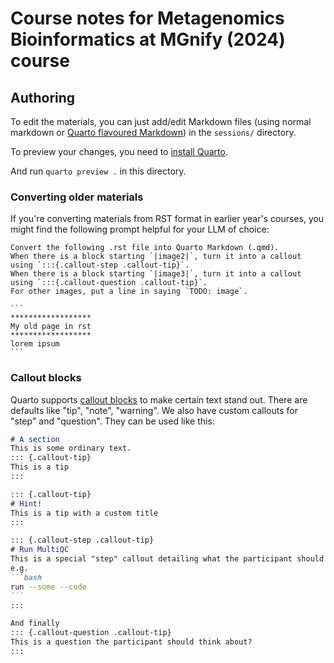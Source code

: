 # Course notes for Metagenomics Bioinformatics at MGnify (2024) course

## Authoring
To edit the materials, you can just add/edit Markdown files (using normal markdown or [Quarto flavoured Markdown](https://quarto.org/docs/authoring/markdown-basics.html)) in the `sessions/` directory.

To preview your changes, you need to [install Quarto](https://quarto.org/docs/get-started/).

And run `quarto preview .` in this directory.

### Converting older materials
If you're converting materials from RST format in earlier year's courses, you might find the following prompt helpful for your LLM of choice:

````
Convert the following .rst file into Quarto Markdown (.qmd).
When there is a block starting `|image2|`, turn it into a callout using `:::{.callout-step .callout-tip}`.
When there is a block starting `|image3|`, turn it into a callout using `:::{.callout-question .callout-tip}`.
For other images, put a line in saying `TODO: image`.

```
******************
My old page in rst
******************
lorem ipsum
```
````

### Callout blocks
Quarto supports [callout blocks](https://quarto.org/docs/authoring/callouts.html) to make certain text stand out.
There are defaults like "tip", "note", "warning".
We also have custom callouts for "step" and "question". 
They can be used like this:

````markdown
# A section
This is some ordinary text.
::: {.callout-tip}
This is a tip
:::

::: {.callout-tip}
# Hint!
This is a tip with a custom title
:::

::: {.callout-step .callout-tip}
# Run MultiQC
This is a special "step" callout detailing what the participant should do next,
e.g.
```bash
run --some --code
```
:::

And finally
::: {.callout-question .callout-tip}
This is a question the participant should think about?
:::

````
